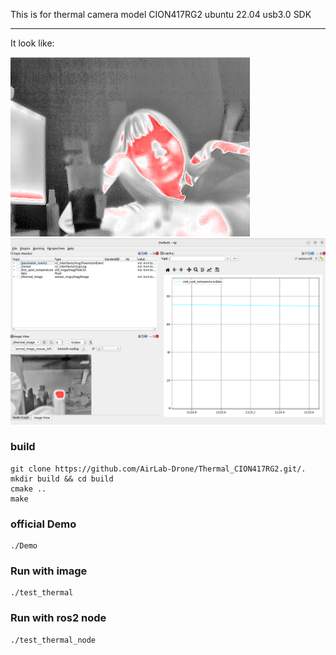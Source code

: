 
This is for thermal camera model CION417RG2
ubuntu 22.04 usb3.0 SDK

----


It look like:

![](https://github.com/AirLab-Drone/Thermal_CION417RG2/blob/main/doc/thermal_img.png)
![](https://github.com/AirLab-Drone/Thermal_CION417RG2/blob/main/doc/thermalInRos2Node.png)


### build
```
git clone https://github.com/AirLab-Drone/Thermal_CION417RG2.git/.
mkdir build && cd build
cmake ..
make
```

### official Demo
```
./Demo
```


### Run with image
```
./test_thermal
```

### Run with ros2 node
```
./test_thermal_node
```
